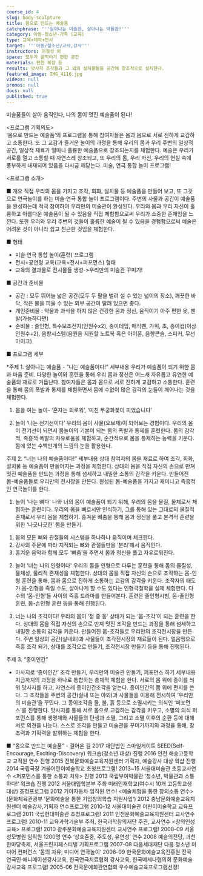 ```yaml
---
course_id: 4
slug: body-sculpture
title: 몸으로 만드는 예술품
catchphrase: '''살아나는 미술관, 살아나는 박물관!'''
category: 아동-청소년-가족 (교육)
type: 교육+제작+전시
target: '''아동/청소년/교사,강사'''
instructors: 이철성 외
space: 모두가 움직이기 편한 공간
materials: 편한 복장 등
results: 맛사지 조각들과 그 외의 설치물들을 공간에 창조적으로 설치한다.
featured_image: IMG_4116.jpg
videos: null
promos: null
docs: null
published: true
---
```


미술품들이 살아 움직인다, 나의 몸이 멋진 예술품이 된다!

<프로그램 기획의도>   
‘몸으로 만드는 예술품’의 프로그램을 통해 참여자들은 몸과 몸으로 서로 진하게 교감하고 소통한다. 또 그 교감과 즐거운 놀이의 과정을 통해 우리의 몸과 우리 주변의 일상적 공간, 일상적 재료가 얼마나 훌륭한 예술품으로 창조되는지를 체험한다. 예술은 우리가 서로를 열고 소통할 때 자연스레 창조되고, 또 우리의 몸, 우리 자신, 우리의 현실 속에 풍부하게 내재되어 있음을 다시금 깨닫는다. 
미술, 연극 통합 놀이 프로그램!

<프로그램 소개>

■ 개요
직접 우리의 몸을 가지고 조각, 회화, 설치물 등 예술품을 만들어 보고, 또 그것으로 연극놀이를 하는 미술·연극 통합 놀이 프로그램이다. 주변의 사물과 공간이 예술품을 완성하는데 적극 참여하여 우리만의 미술관이 완성된다. 우리의 몸과 우리 자신이 훌륭하고 아름다운 예술품이 될 수 있음을 직접 체험함으로써 우리가 소중한 존재임을 느낀다. 또한 우리와 우리 주변의 것들이 훌륭한 예술이 될 수 있음을 경험함으로써 예술은 어려운 것이 아니라 쉽고 친근한 것임을 체험한다. 

■ 형태
- 미술·연극 통합 놀이(훈련) 프로그램
- 전시+공연형 교육(교육+전시+퍼포먼스) 형태 
- 교육의 결과물로 전시물들 생성->우리만의 미술관 꾸미기!

■ 공간과 준비물
- 공간 : 모두 뛰어놀 넓은 공간(모두 두 팔을 벌려 설 수 있는 넓이의 장소), 깨끗한 바닥, 작은 불을 피울 수 있는 외부 공간이 딸려 있으면 좋다.
- 개인준비물 : 약물과 과식을 하지 않은 건강한 몸과 정신, 움직이기 아주 편한 옷, 맨발(가능하다면)
- 준비물 : 줄인형, 특수모조전지(인원수x2), 종이테입, 매직펜, 가위, 초, 종이컵(이상 인원수÷2), 음향시스템(음원을 지원할 노트북 혹은 아이폰, 음향콘솔, 스피커, 무선마이크)

■ 프로그램 세부 

*주제 1. 살아나는 예술품 - “나는 예술품이다!”
세부내용
우리가 예술품이 되기 위한 몸과 마음 준비. 다양한 놀이와 훈련을 통해 우리 몸과 정신은 어느새 자유롭고 유연한 예술품의 재료로 거듭난다. 참여자들은 몸과 몸으로 서로 진하게 교감하고 소통한다. 훈련을 통해 몸의 폭발과 통제를 체험하면서 몸에 수없이 많은 감각의 눈들이 깨어나는 것을 체험한다.

1. 몸을 여는 놀이- ‘혼자는 외로워’, ‘미친 무궁화꽃이 피었습니다’ 

2. 놀이 ‘나는 전기선이다’
우리의 몸이 사물(오브제)이 되어보는 경험이다. 우리의 몸이 전기선이 되면서 몸놀이의 기본이 되는 몸의 폭발과 통제를 훈련한다. 몸의 감각적, 즉흥적 폭발의 자유로움을 체험하고, 순간적으로 몸을 통제하는 능력을 키운다. 몸에 있는 수백만개의 느낌의 눈을 활용한다. 

주제 2.
“너는 나의 예술품이다!”
세부내용
상대 참여자의 몸을 재료로 하여 조각, 회화, 설치물 등 예술품이 만들어지는 과정을 체험한다. 상대의 몸을 직접 자신의 손으로 만져 멋진 예술품을 만드는 과정을 통해 섬세하고 내밀한 소통의 감각을 키운다. 만들어진 몸-예술품들로 우리만의 전시장을 만든다. 완성된 몸-예술품을 가지고 재미나고 즉흥적인 연극놀이를 한다.  

1. 놀이 '나는 뼈다'
나와 너의 몸이 예술품이 되기 위해, 우리의 몸을 물질, 물체로서 체험하는 훈련이다. 우리의 몸을 뼈로서만 인식하기, 그를 통해 있는 그대로의 물질적 존재로서 우리 몸을 체험하기. 흥겨운 뼈춤을 통해 몸과 정신을 풀고 본격적 훈련을 위한 ‘나긋나긋한’ 몸을 만들기.
1) 몸의 모든 뼈와 관절들의 시스템을 하나하나 움직이며 체크한다.
2) 강사의 주문에 따라 지적되는 뼈와 관절들만을 ‘분리’해서 움직인다.
3) 흥겨운 음악과 함께 모두 ‘뼈춤’을 추면서 몸과 정신을 풀고 자유로워진다.

2. 놀이 '너는 나의 인형이다'
 우리의 몸을 인형으로 다루는 훈련을 통해 몸의 물질성, 물체성, 물리적 존재성을 체험한다. 상대의 몸을 직접 자신의 손으로 조작하는 몸-인형 훈련을 통해, 몸과 몸으로 진하게 소통하는 교감의 감각을 키운다. 조작자의 태도가 몸-인형을 죽일 수도, 살아나게 할 수도 있다는 인형극철학을 실제 체험한다. 다수의 ‘몸-인형’들 사이의 즉흥 드라마를 만들어본다. 
 훈련은 줄인형시범, 몸-줄인형 훈련, 몸-손인형 훈련 등을 통해 진행된다.


3. 너는 나의 조각이다!
우리의 몸이 ‘정 중 동’ 상태가 되는 ‘몸-조각’이 되는 훈련을 한다. 상대의 몸을 직접 자신의 손으로 만져 멋진 조각을 만드는 과정을 통해 섬세하고 내밀한 소통의 감각을 키운다. 만들어진 몸-조각들로 우리만의 조각전시장을 만든다. 주변 일상의 공간(실내외)과 사물들이 조각전시장의 재료들이 된다. 
 얼음땡으로 즉흥 조각 되기, 상대를 조각으로 만들기, 조각전시장 만들기 등을 통해 진행된다.

주제 3.
“종이인간” 
- 마사지로 ‘종이인간’ 조각 만들기, 우리만의 미술관 만들기, 퍼포먼스 하기
세부내용
 지금까지의 과정을 하나로 통합하는 총체적 체험을 한다. 서로의 몸 위에 종이를 씌워 맛사지를 하고, 자연스레 종이인간조각을 얻는다. 종이인간의 몸 위에 편지를 쓴다. 그 조각들을 주변의 공간(실내 또는 야외)과 사물들을 이용해 전시하여 ‘우리만의 미술관’을 꾸민다.  그 종이조각을 물, 불, 흙 등으로 소멸시키는 의식인 ‘퍼포먼스’를 진행한다. 
 맛사지를 통해 서로 몸으로 교감하는 감각을 키우고, 소멸의 의식 퍼포먼스를 통해 생명체와 사물들의 탄생과 소멸, 그리고 소멸 이후의 순환 등에 대해 서로 의견을 나눈다. 스스로 조각을 만들고 미술관을 꾸미기까지의 과정을 통해, 창조력과 기획력을 발휘하는 체험을 한다.

■ “몸으로 만드는 예술품” - 걸어온 길
2017 재단법인 스마일게이트 SEED(Self-Encourage, Exciting-Discovery) 워크숍(청소년 대상) 진행
2016 인천 해송고등학교 교직원 연수 진행
2015 전북문화예술교육지원센터 기획자, 예술강사 대상 웍샵 진행
2014 국립극장 겨울어린이예술학교 초청프로그램! 
2013~15 서울대미술관 초등교사연수 <퍼포먼스를 통한 소통과 치유> 진행
2013 국립부여박물관 ‘청소년, 박물관과 소통하다!’ 워크숍 진행
2012 서울대입학본부 주최 미래인재학교(여수시 10개 고등학교생 대상) 초청프로그램
2012 기아자동차 임직원 연수! <예술체험을 통한 창의소통 연수>(문화체육관광부 ’문화예술을 통한 기업창의학습 지원사업‘) 
2012 충남문화예술교육지원센터 예술강사,기획자 연수프로그램 
2010-12 서울대미술관 어린이미술학교 교육프로그램 
2011 국립현대미술관 초청프로그램! 
2011 인천문화예술교육지원센터 교사연수 프로그램!
2010-11 교육과학기술부 주최, 한국과학창의재단 주관, 교사연수 <창의인성교육> 프로그램!
2010 광주문화예술교육지원센터 교사연수 프로그램!
2008-09 서울성모병원 임직원 1200명 연수 ‘상호존중, 주도성, 유연성’ 연수
2008 예술의전당, 과천한마당축제, 서울프린지페스티벌 기획프로그램
2007-08 다음세대재단 다음 청소년 미디어 컨퍼런스 '몸의 자유, 미디어 연극놀이‘
2006-09 한국문화예술교육진흥원 전국 연극인·애니메이션강사교육, 한국연극치료협회 강사교육, 한국메세나협의회 문화예술강사교육 프로그램!
2005-06 전국문예회관연합회 우수예술교육프로그램선정!
